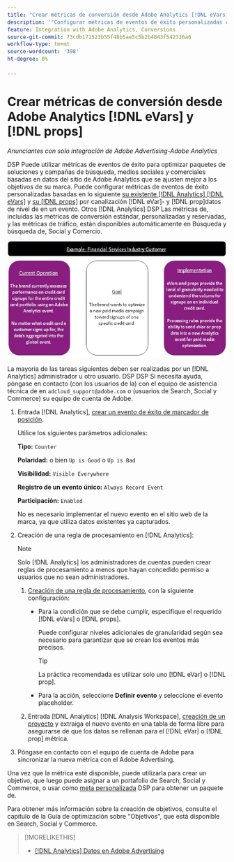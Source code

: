```yaml
---
title: "Crear métricas de conversión desde Adobe Analytics [!DNL eVars] y props"
description: '"Configurar métricas de eventos de éxito personalizadas con [!DNL eVar]- y [!DNL prop]datos de nivel de aplicación".'
feature: Integration with Adobe Analytics, Conversions
source-git-commit: 73cdb171523b55f48b5ae5c5b2b4843f542336a6
workflow-type: tm+mt
source-wordcount: '398'
ht-degree: 0%

---
```


# Crear métricas de conversión desde Adobe Analytics [!DNL eVars] y [!DNL props]

*Anunciantes con solo integración de Adobe Advertising-Adobe Analytics*

DSP Puede utilizar métricas de eventos de éxito para optimizar paquetes de soluciones y campañas de búsqueda, medios sociales y comerciales basadas en datos del sitio de Adobe Analytics que se ajusten mejor a los objetivos de su marca. Puede configurar métricas de eventos de éxito personalizadas basadas en lo siguiente [su existente [!DNL Analytics] [!DNL eVars]](https://experienceleague.adobe.com/docs/analytics/components/dimensions/evar.html) y [su [!DNL props]](https://experienceleague.adobe.com/docs/analytics/components/dimensions/prop.html) por canalización [!DNL eVar]- y [!DNL prop]datos de nivel de en un evento. Otros [!DNL Analytics] DSP Las métricas de, incluidas las métricas de conversión estándar, personalizadas y reservadas, y las métricas de tráfico, están disponibles automáticamente en Búsqueda y búsqueda de, Social y Comercio.

![Ejemplo de uso](/help/integrations/assets/a4adc-conversion-evar-example.jpg "Ejemplo de uso")

La mayoría de las tareas siguientes deben ser realizadas por un [!DNL Analytics] administrador u otro usuario. DSP DSP Si necesita ayuda, póngase en contacto (con los usuarios de la) con el equipo de asistencia técnica de en `adcloud_support@adobe.com` o (usuarios de Search, Social y Commerce) su equipo de cuenta de Adobe.

1. Entrada [!DNL Analytics], [crear un evento de éxito de marcador de posición](https://experienceleague.adobe.com/docs/analytics/admin/admin-tools/manage-report-suites/edit-report-suite/conversion-variables/success-events/success-event.html?lang=en).

   Utilice los siguientes parámetros adicionales:

   **Tipo:** `Counter`

   **Polaridad:**  o bien `Up is Good` o `Up is Bad`

   **Visibilidad:** `Visible Everywhere`

   **Registro de un evento único:** `Always Record Event`

   **Participación:** `Enabled`

   No es necesario implementar el nuevo evento en el sitio web de la marca, ya que utiliza datos existentes ya capturados.

1. Creación de una regla de procesamiento en [!DNL Analytics]:

   >[!NOTE]
   >
   >Solo [!DNL Analytics] los administradores de cuentas pueden crear reglas de procesamiento a menos que hayan concedido permiso a usuarios que no sean administradores.

   1. [Creación de una regla de procesamiento](https://experienceleague.adobe.com/docs/analytics/admin/admin-tools/manage-report-suites/edit-report-suite/report-suite-general/c-processing-rules/c-processing-rules-configuration/t-processing-rules.html?lang=en), con la siguiente configuración:

      * Para la condición que se debe cumplir, especifique el requerido [!DNL eVars] o [!DNL props].

        Puede configurar niveles adicionales de granularidad según sea necesario para garantizar que se crean los eventos más precisos.

        >[!TIP]
        >
        >La práctica recomendada es utilizar solo uno [!DNL eVar] o [!DNL prop].

      * Para la acción, seleccione **Definir evento** y seleccione el evento placeholder.

   1. Entrada [!DNL Analytics] [!DNL Analysis Workspace], [creación de un proyecto](https://experienceleague.adobe.com/docs/analytics/analyze/analysis-workspace/home.html) y extraiga el nuevo evento en una tabla de forma libre para asegurarse de que los datos se rellenan para el [!DNL eVar] o [!DNL prop] métrica.

1. Póngase en contacto con el equipo de cuenta de Adobe para sincronizar la nueva métrica con el Adobe Advertising.

Una vez que la métrica esté disponible, puede utilizarla para crear un objetivo, que luego puede asignar a un portafolio de Search, Social y Commerce, o usar como [meta personalizada](/help/dsp/optimization/custom-goal-about.md) DSP para obtener un paquete de.

Para obtener más información sobre la creación de objetivos, consulte el capítulo de la Guía de optimización sobre &quot;Objetivos&quot;, que está disponible en Search, Social y Commerce.

>[!MORELIKETHIS]
>
>* [[!DNL Analytics] Datos en Adobe Advertising](/help/integrations/analytics/analytics-data-in-advertising.md)
<!--
>* [](/help/search-social-commerce/admin/conversion-metrics/ ????????)
-->